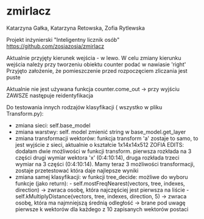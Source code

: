 # zmirlacz
Katarzyna Gałka, Katarzyna Retowska, Zofia Rytlewska

Projekt inżynierski "Inteligentny licznik osób"
https://github.com/zosiazosia/zmirlacz



Aktualnie przyjęty kierunek wejścia - w lewo. W celu zmiany kierunku wejścia należy przy tworzeniu obiektu counter podać w nawiasie 'right'
Przyjęto założenie, że pomieszczenie przed rozpoczęciem zliczania jest puste

Aktualnie nie jest używana funkcja counter.come_out -> przy wyjściu ZAWSZE następuje reidentyfikacja

Do testowania innych rodzajów klasyfikacji ( wszystko w pliku Transform.py):
- zmiana sieci: self.base_model
- zmiana warstwy: self. model zmienić string w base_model.get_layer
- zmiana transformacji wektorów: funkcja transform
    'a' zostaje to samo, to jest wyjście z sieci, aktualnie o kształcie 1x14x14x512
    ZOFIA EDITS: dodałam dwie możliwości w funkcji transform. pierwsza rozkłada na 3 części drugi wymiar wektora 'x' (0:4:10:14),
    druga rozkłada trzeci wymiar na 3 części (0:4:10:14).
    Mamy teraz 3 możliwości transformacji, zostaje przetestować która daje najlepsze wyniki
- zmiana samej klasyfikacji: w funkcji tree_decide:
    możliwe do wyboru funkcje (jako return):
        - self.mostFreqNearest(vectors, tree, indexes, direction) -> zwraca osobę, która najczęściej jest pierwsza na liście
        - self.kMultiplyDistance(vectors, tree, indexes, direction, 5) -> zwraca osobę, która ma najmniejszą średnią odległość -> brane pod uwagę pierwsze k wektorów dla każdego z 10 zapisanych wektorów postaci

